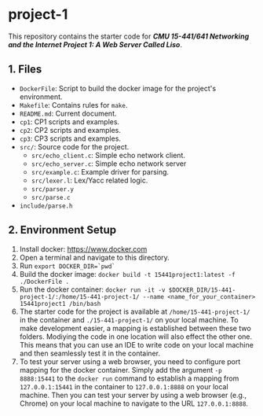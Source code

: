 # project-1

This repository contains the starter code for ***CMU 15-441/641 Networking and the Internet Project 1: A Web Server Called Liso***.

## 1. Files
- `DockerFile`: Script to build the docker image for the project's environment.
- `Makefile`: Contains rules for `make`.
- `README.md`: Current document.
- `cp1`: CP1 scripts and examples.
- `cp2`: CP2 scripts and examples.
- `cp3`: CP3 scripts and examples.
- `src/`: Source code for the project.
    - `src/echo_client.c`: Simple echo network client.
    - `src/echo_server.c`: Simple echo network server
    - `src/example.c`: Example driver for parsing.
    - `src/lexer.l`: Lex/Yacc related logic.
    - `src/parser.y`
    - `src/parse.c`
- `include/parse.h`

## 2. Environment Setup
1. Install docker: https://www.docker.com
2. Open a terminal and navigate to this directory.
3. Run ``export DOCKER_DIR=`pwd` ``
4. Build the docker image: `docker build -t 15441project1:latest -f ./DockerFile .`
5. Run the docker container: `docker run -it -v $DOCKER_DIR/15-441-project-1/:/home/15-441-project-1/ --name <name_for_your_container> 15441project1 /bin/bash`
6. The starter code for the project is available at `/home/15-441-project-1/` in the container and `./15-441-project-1/` on your local machine. To make development easier, a mapping is established between these two folders. Modiying the code in one location will also effect the other one. This means that you can use an IDE to write code on your local machine and then seamlessly test it in the container.
7. To test your server using a web browser, you need to configure port mapping for the docker container. Simply add the argument `-p 8888:15441` to the `docker run` command to establish a mapping from `127.0.0.1:15441` in the container to `127.0.0.1:8888` on your local machine. Then you can test your server by using a web browser (e.g., Chrome) on your local machine to navigate to the URL `127.0.0.1:8888`.
